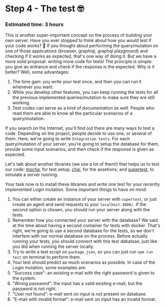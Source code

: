 # Step 4 - The test 🤓
### Estimated time: 3 hours

This is another super-important concept on the process of building your own server. Have you ever stopped to think about how you would test if your code works? 🤔
If you thought about performing the query/mutation on one of those applications (browser, graphiql, graphql playground) and checking if it works as expected, that's one way of doing it. But we have a more solid proposal: writing more code for tests! The principle is simple: you give an entrance and check if the response is the expected. Why is it better? Well, some advantages:

1. The time gain: you write your test once, and then you can run it whenever you want.
1. While you develop other features, you can keep running the tests for all the previous implemented queries/mutation to make sure they are still working.
1. Test codes can serve as a kind of documentation as well. People who read them are able to know all the particular scenarios of a query/mutation.

If you search on the Internet, you'll find out there are many ways to test a code. Depending on the project, people decide to use one, or several of them. Here, we're going to write `Integration tests`. For each query/mutation of your server, you're going to setup the database for them, provide some input scenarios, and then check if the response is given as expected.

Let's talk about another libraries (we use a lot of them!) that helps us to test our code: [mocha](https://mochajs.org/), for test setup; [chai](https://www.chaijs.com/), for the assetions; and [supertest](https://github.com/visionmedia/supertest), to simulate a server running.

Your task now is to install these libraries and write one test for your recently implemented Login mutation. Some important things to have on mind:

1. You can either create an instance of your server with `supertest`, or just create an agent and send requests to your `localhost:3000/`. If the second option is chosen, you should run your server along with the tests.
1. Remember how you connected your server with the database? We said at the time about having a second container for tests with docker. That's right, we're going to use a second database for the tests, so we don't interfere with our normal database on the process. Before actually running your tests, you should connect with this test dabatase, just like you did when running the server locally.
1. Try to write a test script on `package.json`, so you can just run `npm run test` on terminal to perform them.
1. Your test should predict as much scenarios as possible. In case of the Login mutation, some examples are:
  1. "Success case": an existing e-mail with the right password is given to the system.
  1. "Wrong password": the input has a valid existing e-mail, but the password is not right.
  1. "User not found": e-mail sent on input is not present on database.
  1. "E-mail with invalid format": e-mail sent on input has an invalid format.
